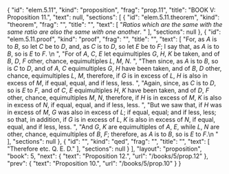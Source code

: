{
  "id": "elem.5.11",
  "kind": "proposition",
  "frag": "prop.11",
  "title": "BOOK V: Proposition 11.",
  "text": null,
  "sections": [
    {
      "id": "elem.5.11.theorem",
      "kind": "theorem",
      "frag": "",
      "title": "",
      "text": [
        "<var>Ratios which are the same with the same ratio are also the same with one another</var>. "
      ],
      "sections": null
    },
    {
      "id": "elem.5.11.proof",
      "kind": "proof",
      "frag": "",
      "title": "",
      "text": [
        "For, as <var>A</var> is to <var>B</var>, so let <var>C</var> be to <var>D</var>, and, as <var>C</var> is to <var>D</var>, so let <var>E</var> be to <var>F</var>; I say that, as <var>A</var> is to <var>B</var>, so is <var>E</var> to <var>F</var>. \n      ",
        "For of <var>A</var>, <var>C</var>, <var>E</var> let equimultiples <var>G</var>, <var>H</var>, <var>K</var> be taken, and of <var>B</var>, <var>D</var>, <var>F</var> other, chance, equimultiples <var>L</var>, <var>M</var>, <var>N</var>. ",
        "Then since, as <var>A</var> is to <var>B</var>, so is <var>C</var> to <var>D</var>, and of <var>A</var>, <var>C</var> equimultiples <var>G</var>, <var>H</var> have been taken, and of <var>B</var>, <var>D</var> other, chance, equimultiples <var>L</var>, <var>M</var>, therefore, if <var>G</var> is in excess of <var>L</var>, <var>H</var> is also in excess of <var>M</var>, if equal, equal, and if less, less. ",
        "Again, since, as <var>C</var> is to <var>D</var>, so is <var>E</var> to <var>F</var>, and of <var>C</var>, <var>E</var> equimultiples <var>H</var>, <var>K</var> have been taken, and of <var>D</var>, <var>F</var> other, chance, equimultiples <var>M</var>, <var>N</var>, therefore, if <var>H</var> is in excess of <var>M</var>, <var>K</var> is also in excess of <var>N</var>, if equal, equal, and if less, less. ",
        "But we saw that, if <var>H</var> was in excess of <var>M</var>, <var>G</var> was also in excess of <var>L</var>; if equal, equal; and if less, less; so that, in addition, if <var>G</var> is in excess of <var>L</var>, <var>K</var> is also in excess of <var>N</var>, if equal, equal, and if less, less. ",
        "And <var>G</var>, <var>K</var> are equimultiples of <var>A</var>, <var>E</var>, while <var>L</var>, <var>N</var> are other, chance, equimultiples of <var>B</var>, <var>F</var>; therefore, as <var>A</var> is to <var>B</var>, so is <var>E</var> to <var>F</var>.\n      "
      ],
      "sections": null
    },
    {
      "id": "",
      "kind": "qed",
      "frag": "",
      "title": "",
      "text": [
        "Therefore etc. Q. E. D."
      ],
      "sections": null
    }
  ],
  "layout": "proposition",
  "book": 5,
  "next": {
    "text": "Proposition 12.",
    "url": "/books/5/prop.12"
  },
  "prev": {
    "text": "Proposition 10.",
    "url": "/books/5/prop.10"
  }
}

